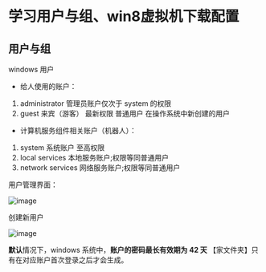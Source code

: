 # 学习用户与组、win8虚拟机下载配置
## 用户与组
windows 用户
- 给人使用的账户：
1. administrator	管理员账户仅次于 system 的权限
2. guest		来宾（游客） 最新权限
普通用户	在操作系统中新创建的用户

- 计算机服务组件相关账户（机器人）：
1. system	系统账户	至高权限
2. local services	本地服务账户;权限等同普通用户
3. network services  网络服务账户;权限等同普通用户

用户管理界面：

![image](https://github.com/AlphaXiao/CTF-Windows-Security/blob/main/Days/pictures/%E5%9B%BE%E7%89%8768.png)

创建新用户

![image](https://github.com/AlphaXiao/CTF-Windows-Security/blob/main/Days/pictures/%E5%9B%BE%E7%89%8769.png)

**默认**情况下，windows 系统中，**账户的密码最长有效期为 42 天**
【家文件夹】只有在对应账户首次登录之后才会生成。
